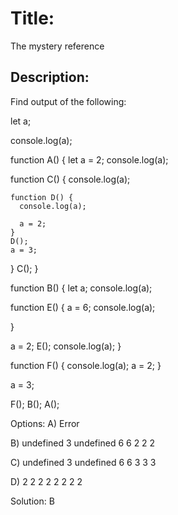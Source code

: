 # Title: 
The mystery reference 


## Description:
Find output of the following:

let a;

console.log(a);

function A() {
  let a = 2;
  console.log(a);

  function C() {
    console.log(a);

    function D() {
      console.log(a);

      a = 2;
    }
    D();
    a = 3;
  }
  C();
}

function B() {
  let a;
  console.log(a);
  
  function E() {
    a = 6;
    console.log(a);
    
  }
  
  a = 2;
  E();
  console.log(a);
}

function F() {
  console.log(a);
  a = 2;
}

a = 3;

F();
B();
A();



Options: 
A)
Error

B)
undefined
3
undefined
6
6
2
2
2


C)
undefined
3
undefined
6
6
3
3
3

D)
2
2
2
2
2
2
2
2


Solution:
B 